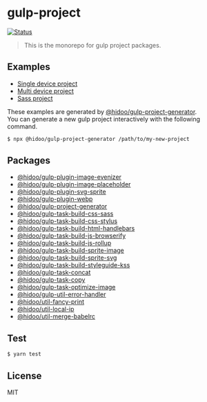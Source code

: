 # gulp-project

[![Status](https://github.com/hidoo/gulp-project/workflows/Main%20workflow/badge.svg)](https://github.com/hidoo/gulp-project/actions?query=branch%3Amaster)

> This is the monorepo for gulp project packages.

## Examples

+ [Single device project](./examples/single-device)
+ [Multi device project](./examples/multi-device)
+ [Sass project](./examples/use-sass)

These examples are generated by [@hidoo/gulp-project-generator](./packages/gulp-project.generator).     
You can generate a new gulp project interactively with the following command.

```sh
$ npx @hidoo/gulp-project-generator /path/to/my-new-project
```

## Packages

+ [@hidoo/gulp-plugin-image-evenizer](./packages/gulp-plugin-image-evenizer)
+ [@hidoo/gulp-plugin-image-placeholder](./packages/gulp-plugin-image-placeholder)
+ [@hidoo/gulp-plugin-svg-sprite](./packages/gulp-plugin-svg-sprite)
+ [@hidoo/gulp-plugin-webp](./packages/gulp-plugin-webp)
+ [@hidoo/gulp-project-generator](./packages/gulp-project-generator)
+ [@hidoo/gulp-task-build-css-sass](./packages/gulp-task-build-css-sass)
+ [@hidoo/gulp-task-build-css-stylus](./packages/gulp-task-build-css-stylus)
+ [@hidoo/gulp-task-build-html-handlebars](./packages/gulp-task-build-html-handlebars)
+ [@hidoo/gulp-task-build-js-browserify](./packages/gulp-task-build-js-browserify)
+ [@hidoo/gulp-task-build-js-rollup](./packages/gulp-task-build-js-rollup)
+ [@hidoo/gulp-task-build-sprite-image](./packages/gulp-task-build-sprite-image)
+ [@hidoo/gulp-task-build-sprite-svg](./packages/gulp-task-build-sprite-svg)
+ [@hidoo/gulp-task-build-styleguide-kss](./packages/gulp-task-build-styleguide-kss)
+ [@hidoo/gulp-task-concat](./packages/gulp-task-concat)
+ [@hidoo/gulp-task-copy](./packages/gulp-task-copy)
+ [@hidoo/gulp-task-optimize-image](./packages/gulp-task-optimize-image)
+ [@hidoo/gulp-util-error-handler](./packages/gulp-util-error-handler)
+ [@hidoo/util-fancy-print](./packages/util-fancy-print)
+ [@hidoo/util-local-ip](./packages/util-local-ip)
+ [@hidoo/util-merge-babelrc](./packages/util-merge-babelrc)

## Test

```sh
$ yarn test
```

## License

MIT
